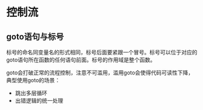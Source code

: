 # 控制流

## goto语句与标号

标号的命名同变量名的形式相同，标号后面要紧跟一个冒号。标号可以位于对应的goto语句所在函数的任何语句前面。标号的作用域是整个函数。

goto会打破正常的流程控制，注意不可滥用，滥用goto会使得代码可读性下降，典型使用goto的场景：

- 跳出多层循环
- 出错逻辑的统一处理

